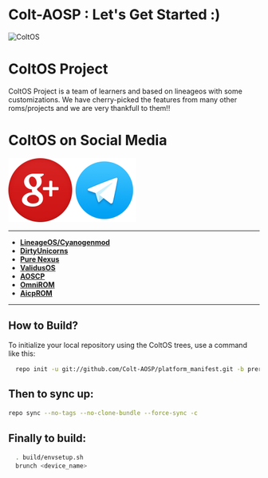 Colt-AOSP : Let's Get Started :)
===============================

![ColtOS](https://github.com/Colt-Oreo/Colt_Manifest/blob/cos8.x/coltspray.gif)

ColtOS Project
===============
ColtOS Project is a team of learners and based on lineageos with some customizations.
We have cherry-picked the features from many 
other roms/projects and we are very thankfull to them!!

ColtOS on Social Media
======================
[![](https://github.com/ColtOS/manifest/blob/cos7.x/gplus.png)](https://plus.google.com/u/2/communities/102067248475500399675)[![](https://github.com/ColtOS/manifest/blob/cos7.x/telegram.png)](https://t.me/ColtChatBox)

-------
* [**LineageOS/Cyanogenmod**](https://github.com/LineageOS)
* [**DirtyUnicorns**](https://github.com/DirtyUnicorns)
* [**Pure Nexus**](https://github.com/PureNexusProject)
* [**ValidusOS**](https://github.com/ValidusOS)
* [**AOSCP**](https://github.com/cypheros)
* [**OmniROM**](https://github.com/omnirom/)
* [**AicpROM**](https://github.com/AICP/)
-------

How to Build?
-------------

To initialize your local repository using the ColtOS trees, use a 
command like this:

```bash
  repo init -u git://github.com/Colt-AOSP/platform_manifest.git -b prerelease
```
  
Then to sync up:
----------------

```bash
repo sync --no-tags --no-clone-bundle --force-sync -c
```
Finally to build:
-----------------

```bash
  . build/envsetup.sh
  brunch <device_name>
```

